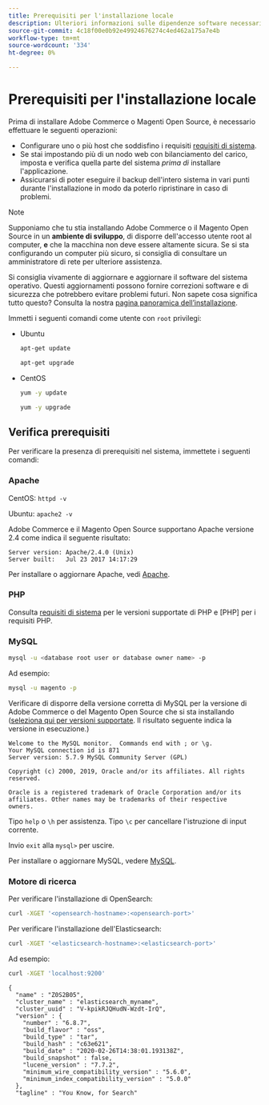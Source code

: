 ```yaml
---
title: Prerequisiti per l'installazione locale
description: Ulteriori informazioni sulle dipendenze software necessarie per le installazioni on-premise di Adobe Commerce e Magenti Open Source.
source-git-commit: 4c18f00e0b92e49924676274c4ed462a175a7e4b
workflow-type: tm+mt
source-wordcount: '334'
ht-degree: 0%

---
```



# Prerequisiti per l&#39;installazione locale

Prima di installare Adobe Commerce o Magenti Open Source, è necessario effettuare le seguenti operazioni:

* Configurare uno o più host che soddisfino i requisiti [requisiti di sistema](../system-requirements.md).
* Se stai impostando più di un nodo web con bilanciamento del carico, imposta e verifica quella parte del sistema _prima di_ installare l&#39;applicazione.
* Assicurarsi di poter eseguire il backup dell&#39;intero sistema in vari punti durante l&#39;installazione in modo da poterlo ripristinare in caso di problemi.

>[!NOTE]
>
>Supponiamo che tu stia installando Adobe Commerce o il Magento Open Source in un **ambiente di sviluppo**, di disporre dell&#39;accesso utente root al computer, **e** che la macchina non deve essere altamente sicura. Se si sta configurando un computer più sicuro, si consiglia di consultare un amministratore di rete per ulteriore assistenza.

Si consiglia vivamente di aggiornare e aggiornare il software del sistema operativo. Questi aggiornamenti possono fornire correzioni software e di sicurezza che potrebbero evitare problemi futuri. Non sapete cosa significa tutto questo? Consulta la nostra [pagina panoramica dell’installazione](../overview.md).

Immetti i seguenti comandi come utente con `root` privilegi:

* Ubuntu

   ```bash
   apt-get update
   ```

   ```bash
   apt-get upgrade
   ```

* CentOS

   ```bash
   yum -y update
   ```

   ```bash
   yum -y upgrade
   ```

## Verifica prerequisiti

Per verificare la presenza di prerequisiti nel sistema, immettete i seguenti comandi:

### Apache

CentOS: `httpd -v`

Ubuntu: `apache2 -v`

Adobe Commerce e il Magento Open Source supportano Apache versione 2.4 come indica il seguente risultato:

```terminal
Server version: Apache/2.4.0 (Unix)
Server built:   Jul 23 2017 14:17:29
```

Per installare o aggiornare Apache, vedi [Apache](web-server/apache.md).

### PHP

Consulta [requisiti di sistema](../system-requirements.md) per le versioni supportate di PHP e [PHP] per i requisiti PHP.

### MySQL

```bash
mysql -u <database root user or database owner name> -p
```

Ad esempio:

```bash
mysql -u magento -p
```

Verificare di disporre della versione corretta di MySQL per la versione di Adobe Commerce o del Magento Open Source che si sta installando ([seleziona qui per versioni supportate](../system-requirements.md). Il risultato seguente indica la versione in esecuzione.)

```terminal
Welcome to the MySQL monitor.  Commands end with ; or \g.
Your MySQL connection id is 871
Server version: 5.7.9 MySQL Community Server (GPL)

Copyright (c) 2000, 2019, Oracle and/or its affiliates. All rights reserved.

Oracle is a registered trademark of Oracle Corporation and/or its
affiliates. Other names may be trademarks of their respective
owners.
```

Tipo `help` o `\h` per assistenza. Tipo `\c` per cancellare l&#39;istruzione di input corrente.

Invio `exit` alla `mysql>` per uscire.

Per installare o aggiornare MySQL, vedere [MySQL](database/mysql.md).

### Motore di ricerca

Per verificare l&#39;installazione di OpenSearch:

```bash
curl -XGET '<opensearch-hostname>:<opensearch-port>'
```

Per verificare l&#39;installazione dell&#39;Elasticsearch:

```bash
curl -XGET '<elasticsearch-hostname>:<elasticsearch-port>'
```

Ad esempio:

```bash
curl -XGET 'localhost:9200'
```

```terminal
{
  "name" : "Z0S2B05",
  "cluster_name" : "elasticsearch_myname",
  "cluster_uuid" : "V-kpikRJQHudN-Wzdt-IrQ",
  "version" : {
    "number" : "6.8.7",
    "build_flavor" : "oss",
    "build_type" : "tar",
    "build_hash" : "c63e621",
    "build_date" : "2020-02-26T14:38:01.193138Z",
    "build_snapshot" : false,
    "lucene_version" : "7.7.2",
    "minimum_wire_compatibility_version" : "5.6.0",
    "minimum_index_compatibility_version" : "5.0.0"
  },
  "tagline" : "You Know, for Search"
```
